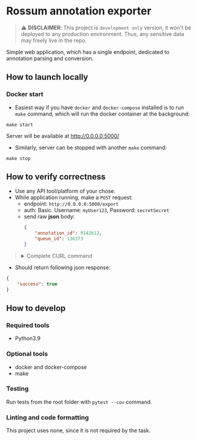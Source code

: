 # Rossum annotation exporter

> ⚠️ **DISCLAIMER**: This project is `development only` version,
> it won't be deployed to any production environment.
> Thus, any sensitive data may freely live in the repo.

Simple web application, which has a single endpoint, dedicated to annotation parsing and conversion.


## How to launch locally

### Docker start

- Easiest way if you have `docker` and `docker-compose` installed is to run `make` command,
which will run the docker container at the background:
```shell
make start
```
Server will be available at http://0.0.0.0:5000/

- Similarly, server can be stopped with another `make` command:
```shell
make stop
```


## How to verify correctness

- Use any API tool/platform of your chose.
- While application running, make a `POST` request:
  - endpoint: `http://0.0.0.0:5000/export`
  - auth: Basic. Username: `myUser123`, Password: `secretSecret`
  - send raw **json** body:
    ```json
    {
        "annotation_id": 9142612,
        "queue_id": 136373
    }
    ```
> 
> <details>
>  <summary>Complete CURL command</summary>
>
>  ```shell
>  curl --location --request POST 'http://0.0.0.0:5000/export' \
>  --header 'Authorization: Basic bXlVc2VyMTIzOnNlY3JldFNlY3JldA==' \
>  --header 'Content-Type: application/json' \
>  --data-raw '{
>      "annotation_id": 9142612,
>      "queue_id": 136373
>  }'
>  ```
></details>
>
- Should return following json response:
```json
{
    "success": true
}
```


## How to develop

### Required tools

- Python3.9

### Optional tools

- docker and docker-compose
- make

### Testing

Run tests from the root folder with `pytest --cov` command.

### Linting and code formatting

This project uses none, since it is not required by the task.
